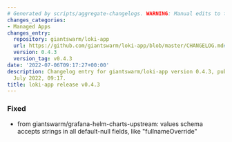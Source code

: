 ```yaml
---
# Generated by scripts/aggregate-changelogs. WARNING: Manual edits to this files will be overwritten.
changes_categories:
- Managed Apps
changes_entry:
  repository: giantswarm/loki-app
  url: https://github.com/giantswarm/loki-app/blob/master/CHANGELOG.md#043---2022-07-06
  version: 0.4.3
  version_tag: v0.4.3
date: '2022-07-06T09:17:27+00:00'
description: Changelog entry for giantswarm/loki-app version 0.4.3, published on 06
  July 2022, 09:17.
title: loki-app release v0.4.3
---
```


### Fixed
- from giantswarm/grafana-helm-charts-upstream: values schema accepts strings in all default-null fields, like "fullnameOverride"
